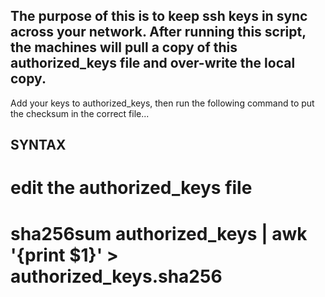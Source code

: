 
## The purpose of this is to keep ssh keys in sync across your network. After running this script, the machines will pull a copy of this authorized_keys file and over-write the local copy.

Add your keys to authorized_keys, then run the following command to put the checksum in the correct file...

## SYNTAX
# edit the authorized_keys file
# sha256sum authorized_keys | awk '{print $1}' > authorized_keys.sha256
